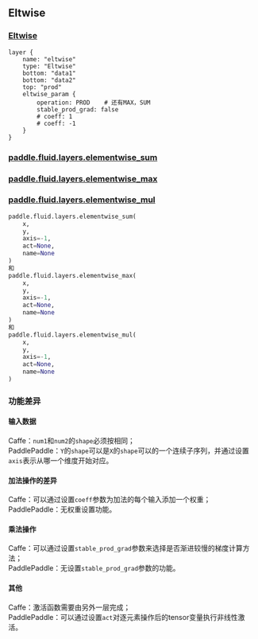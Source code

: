 ## Eltwise


### [Eltwise](http://caffe.berkeleyvision.org/tutorial/layers/eltwise.html)
```
layer {
    name: "eltwise"
    type: "Eltwise"
    bottom: "data1"
    bottom: "data2"
    top: "prod"
    eltwise_param {
        operation: PROD    # 还有MAX，SUM
        stable_prod_grad: false
        # coeff: 1
        # coeff: -1
    }
}
```


### [paddle.fluid.layers.elementwise_sum](http://paddlepaddle.org/documentation/docs/zh/1.3/api_cn/layers_cn.html#permalink-61-elementwise_add)
### [paddle.fluid.layers.elementwise_max](http://paddlepaddle.org/documentation/docs/zh/1.3/api_cn/layers_cn.html#permalink-63-elementwise_max)
### [paddle.fluid.layers.elementwise_mul](http://paddlepaddle.org/documentation/docs/zh/1.3/api_cn/layers_cn.html#permalink-65-elementwise_mul)
```python
paddle.fluid.layers.elementwise_sum(
    x, 
    y, 
    axis=-1, 
    act=None,
    name=None
)
和
paddle.fluid.layers.elementwise_max(
    x, 
    y, 
    axis=-1, 
    act=None,
    name=None
)
和
paddle.fluid.layers.elementwise_mul(
    x, 
    y, 
    axis=-1, 
    act=None,
    name=None
)
```  

### 功能差异
#### 输入数据
Caffe：`num1`和`num2`的`shape`必须按相同；          
PaddlePaddle：`Y`的`shape`可以是`X`的`shape`可以的一个连续子序列，并通过设置`axis`表示从哪一个维度开始对应。

#### 加法操作的差异
Caffe：可以通过设置`coeff`参数为加法的每个输入添加一个权重；       
PaddlePaddle：无权重设置功能。

#### 乘法操作
Caffe：可以通过设置`stable_prod_grad`参数来选择是否渐进较慢的梯度计算方法；                     
PaddlePaddle：无设置`stable_prod_grad`参数的功能。

#### 其他
Caffe：激活函数需要由另外一层完成；               
PaddlePaddle：可以通过设置`act`对逐元素操作后的tensor变量执行非线性激活。
